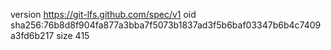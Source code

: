 version https://git-lfs.github.com/spec/v1
oid sha256:76b8d8f904fa877a3bba7f5073b1837ad3f5b6baf03347b6b4c7409a3fd6b217
size 415
